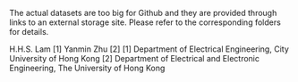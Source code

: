 The actual datasets are too big for Github and they are provided through links to an external storage site.
Please refer to the corresponding folders for details.

H.H.S. Lam [1] Yanmin Zhu [2]
[1] Department of Electrical Engineering, City University of Hong Kong
[2] Department of Electrical and Electronic Engineering, The University of Hong Kong



